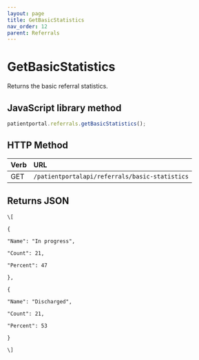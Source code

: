 ```yaml
---
layout: page
title: GetBasicStatistics
nav_order: 12
parent: Referrals
---
```


# GetBasicStatistics

Returns the basic referral statistics.

## JavaScript library method

```javascript
patientportal.referrals.getBasicStatistics();
```

## HTTP Method

| Verb | URL                                               |
|:-----|:--------------------------------------------------|
| GET | `/patientportalapi/referrals/basic-statistics` |

## Returns JSON

```
\[

{

"Name": "In progress",

"Count": 21,

"Percent": 47

},

{

"Name": "Discharged",

"Count": 21,

"Percent": 53

}

\]
```
